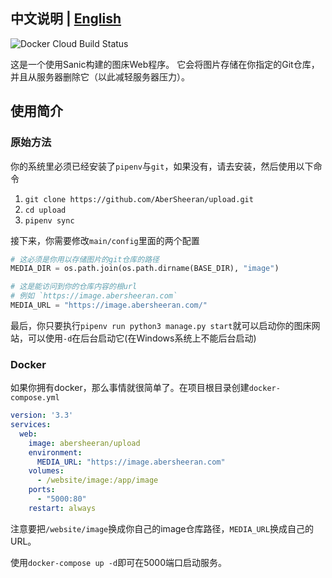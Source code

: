 ## 中文说明 | [English](https://github.com/AberSheeran/upload/blob/master/README-En.md)

![Docker Cloud Build Status](https://img.shields.io/docker/cloud/build/abersheeran/upload?style=flat-square)

这是一个使用Sanic构建的图床Web程序。
它会将图片存储在你指定的Git仓库，并且从服务器删除它（以此减轻服务器压力）。

## 使用简介

### 原始方法

你的系统里必须已经安装了`pipenv`与`git`，如果没有，请去安装，然后使用以下命令

1. `git clone https://github.com/AberSheeran/upload.git`
2. `cd upload`
3. `pipenv sync`

接下来，你需要修改`main/config`里面的两个配置

```python
# 这必须是你用以存储图片的git仓库的路径
MEDIA_DIR = os.path.join(os.path.dirname(BASE_DIR), "image")

# 这是能访问到你的仓库内容的根url
# 例如 `https://image.abersheeran.com`
MEDIA_URL = "https://image.abersheeran.com/"
```

最后，你只要执行`pipenv run python3 manage.py start`就可以启动你的图床网站，可以使用`-d`在后台启动它(在Windows系统上不能后台启动)

### Docker

如果你拥有docker，那么事情就很简单了。在项目根目录创建`docker-compose.yml`

```yml
version: '3.3'
services:
  web:
    image: abersheeran/upload
    environment:
      MEDIA_URL: "https://image.abersheeran.com"
    volumes:
      - /website/image:/app/image
    ports:
      - "5000:80"
    restart: always
```

注意要把`/website/image`换成你自己的image仓库路径，`MEDIA_URL`换成自己的URL。

使用`docker-compose up -d`即可在5000端口启动服务。
